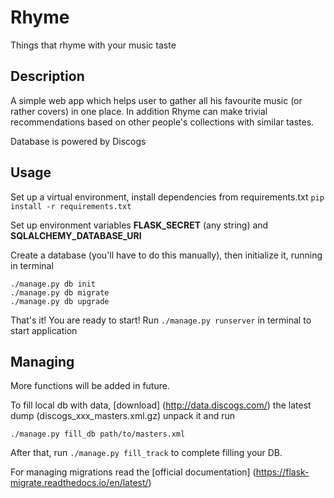# Rhyme
Things that rhyme with your music taste

## Description

A simple web app which helps user to gather all his favourite music (or rather covers) in one place. In addition Rhyme can make trivial 
recommendations based on other people's collections with similar tastes.

Database is powered by Discogs

## Usage

Set up a virtual environment, install dependencies from requirements.txt
`pip install -r requirements.txt`

Set up environment variables **FLASK_SECRET** (any string) and **SQLALCHEMY_DATABASE_URI**

Create a database (you'll have to do this manually), then initialize it, running in terminal
```
./manage.py db init
./manage.py db migrate
./manage.py db upgrade
```
That's it! You are ready to start! Run `./manage.py runserver` in terminal to start application

## Managing

More functions will be added in future. 

To fill local db with data, [download] (http://data.discogs.com/) the latest dump (discogs_xxx_masters.xml.gz) unpack it and run
```
./manage.py fill_db path/to/masters.xml
```

After that, run `./manage.py fill_track` to complete filling your DB.

For managing migrations read the [official documentation] (https://flask-migrate.readthedocs.io/en/latest/)
